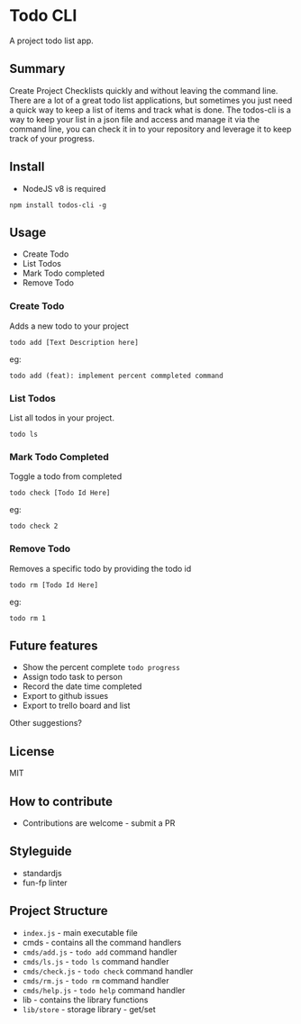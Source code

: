 # Todo CLI

A project todo list app.

## Summary

Create Project Checklists quickly and without leaving the command line. There are
a lot of a great todo list applications, but sometimes you just need a quick way
to keep a list of items and track what is done. The todos-cli is a way to keep
your list in a json file and access and manage it via the command line, you
can check it in to your repository and leverage it to keep track of your progress.

## Install

* NodeJS v8 is required

`npm install todos-cli -g`

## Usage

* Create Todo
* List Todos
* Mark Todo completed
* Remove Todo

### Create Todo

Adds a new todo to your project

`todo add [Text Description here]`

eg:

`todo add (feat): implement percent commpleted command`

### List Todos

List all todos in your project.

`todo ls`

### Mark Todo Completed

Toggle a todo from completed

`todo check [Todo Id Here]`

eg:

`todo check 2`

### Remove Todo

Removes a specific todo by providing the todo id

`todo rm [Todo Id Here]`

eg:

`todo rm 1`

## Future features

* Show the percent complete `todo progress`
* Assign todo task to person
* Record the date time completed
* Export to github issues
* Export to trello board and list

Other suggestions?

## License

MIT

## How to contribute

* Contributions are welcome - submit a PR

## Styleguide

* standardjs
* fun-fp linter

## Project Structure

* `index.js` - main executable file
* cmds - contains all the command handlers
* `cmds/add.js` - `todo add` command handler
* `cmds/ls.js` - `todo ls` command handler
* `cmds/check.js` - `todo check` command handler
* `cmds/rm.js` - `todo rm` command handler
* `cmds/help.js` - `todo help` command handler
* lib - contains the library functions
* `lib/store` - storage library - get/set
